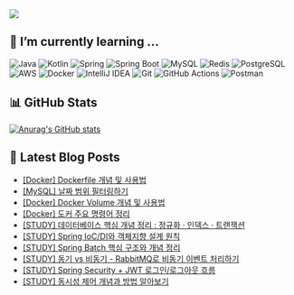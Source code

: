 <img src="https://capsule-render.vercel.app/api?type=waving&color=gradient&gradientColor=FFB6C1,E6E6FA,FFFACD&height=200&section=header&text=Welcome%20to%20chaewon's%20GITHUB%20!&fontSize=40&fontAlign=50&fontColor=ffffff&animation=fadeIn" />

## 🌱 I’m currently learning ...

<p>
  <!-- 언어 & 프레임워크 -->
  <img alt="Java" src="https://img.shields.io/badge/Java-007396?style=flat-square&logo=Java&logoColor=white"/>
  <img alt="Kotlin" src="https://img.shields.io/badge/Kotlin-0095D5?style=flat-square&logo=Kotlin&logoColor=white"/>
  <img alt="Spring" src="https://img.shields.io/badge/Spring-6DB33F?style=flat-square&logo=Spring&logoColor=white"/>
  <img alt="Spring Boot" src="https://img.shields.io/badge/Spring%20Boot-6DB33F?style=flat-square&logo=SpringBoot&logoColor=white"/>

  <!-- 데이터베이스 -->
  <img alt="MySQL" src="https://img.shields.io/badge/MySQL-4479A1?style=flat-square&logo=MySQL&logoColor=white"/>
  <img alt="Redis" src="https://img.shields.io/badge/Redis-DC382D?style=flat-square&logo=Redis&logoColor=white"/>
  <img alt="PostgreSQL" src="https://img.shields.io/badge/PostgreSQL-4169E1?style=flat-square&logo=PostgreSQL&logoColor=white"/>

  <!-- 클라우드 & 컨테이너 -->
  <img alt="AWS" src="https://img.shields.io/badge/AWS-232F3E?style=flat-square&logo=AmazonAWS&logoColor=white"/>
  <img alt="Docker" src="https://img.shields.io/badge/Docker-2496ED?style=flat-square&logo=Docker&logoColor=white"/>

  <!-- 개발 툴 & 버전 관리 -->
  <img alt="IntelliJ IDEA" src="https://img.shields.io/badge/IntelliJ%20IDEA-000000?style=flat-square&logo=IntelliJIDEA&logoColor=white"/>
  <img alt="Git" src="https://img.shields.io/badge/Git-F05032?style=flat-square&logo=Git&logoColor=white"/>
  <img alt="GitHub Actions" src="https://img.shields.io/badge/GitHub_Actions-2088FF?style=flat-square&logo=GitHubActions&logoColor=white"/>

  <!-- API 테스트 -->
  <img alt="Postman" src="https://img.shields.io/badge/Postman-FF6C37?style=flat-square&logo=Postman&logoColor=white"/>
</p>

## 📊 GitHub Stats

[![Anurag's GitHub stats](https://github-readme-stats.vercel.app/api?username=3uomlkh)](https://github.com/anuraghazra/github-readme-stats)

## 📕 Latest Blog Posts

<ul><li><a href='https://3uomlkh.tistory.com/402' target='_blank'>[Docker] Dockerfile 개념 및 사용법</a></li><li><a href='https://3uomlkh.tistory.com/401' target='_blank'>[MySQL] 날짜 범위 필터링하기</a></li><li><a href='https://3uomlkh.tistory.com/400' target='_blank'>[Docker] Docker Volume 개념 및 사용법</a></li><li><a href='https://3uomlkh.tistory.com/399' target='_blank'>[Docker] 도커 주요 명령어 정리</a></li><li><a href='https://3uomlkh.tistory.com/397' target='_blank'>[STUDY] 데이터베이스 핵심 개념 정리 : 정규화 &middot; 인덱스 &middot; 트랜잭션</a></li><li><a href='https://3uomlkh.tistory.com/396' target='_blank'>[STUDY] Spring IoC/DI와 객체지향 설계 원칙</a></li><li><a href='https://3uomlkh.tistory.com/395' target='_blank'>[STUDY] Spring Batch 핵심 구조와 개념 정리</a></li><li><a href='https://3uomlkh.tistory.com/394' target='_blank'>[STUDY] 동기 vs 비동기 - RabbitMQ로 비동기 이벤트 처리하기</a></li><li><a href='https://3uomlkh.tistory.com/393' target='_blank'>[STUDY] Spring Security + JWT 로그인/로그아웃 흐름</a></li><li><a href='https://3uomlkh.tistory.com/392' target='_blank'>[STUDY] 동시성 제어 개념과 방법 알아보기 </a></li></ul>